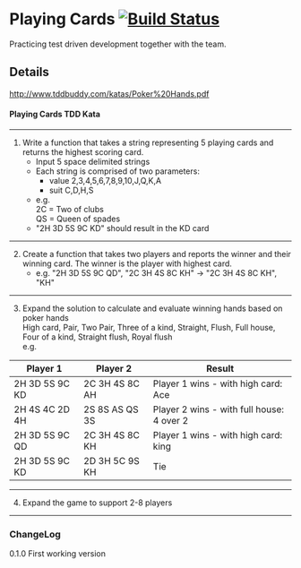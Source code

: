 # Playing Cards [![Build Status](https://dev.azure.com/nerada/GitHub_Public/_apis/build/status/Nerada.courses.win.playing_cards?branchName=master)](https://dev.azure.com/nerada/GitHub_Public/_build/latest?definitionId=21&branchName=master)
Practicing test driven development together with the team.

## Details
http://www.tddbuddy.com/katas/Poker%20Hands.pdf

#### Playing Cards TDD Kata<br />
-----
1. Write a function that takes a string representing 5 playing cards and returns the highest scoring card.
   - Input 5 space delimited strings
   - Each string is comprised of two parameters:
     - value 2,3,4,5,6,7,8,9,10,J,Q,K,A
	 - suit	C,D,H,S
   - e.g. <br />
     2C = Two of clubs<br />
	 QS = Queen of spades<br />
   - "2H 3D 5S 9C KD" should result in the KD card<br />
-----
2. Create a function that takes two players and reports the winner and their winning card. The winner is the player with highest card.<br />
   - e.g. "2H 3D 5S 9C QD", "2C 3H 4S 8C KH"	-> "2C 3H 4S 8C KH", "KH"<br />
-----
3. Expand the solution to calculate and evaluate winning hands based on poker hands<br />
High card, Pair, Two Pair, Three of a kind, Straight, Flush, Full house, Four of a kind, Straight flush, Royal flush<br />
e.g.<br />

| Player 1 | Player 2 | Result |
| --- | --- | --- |
| 2H 3D 5S 9C KD | 2C 3H 4S 8C AH | Player 1 wins - with high card: Ace |
| 2H 4S 4C 2D 4H | 2S 8S AS QS 3S | Player 2 wins - with full house: 4 over 2 |
| 2H 3D 5S 9C QD | 2C 3H 4S 8C KH | Player 1 wins - with high card: king |
| 2H 3D 5S 9C KD | 2D 3H 5C 9S KH | Tie |

-----
4. Expand the game to support 2-8 players<br />
-----
### ChangeLog
0.1.0 First working version<br />

